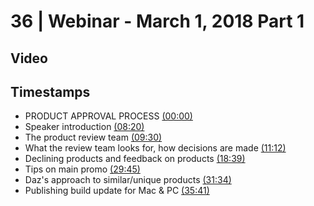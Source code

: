 # 36 | Webinar - March 1, 2018 Part 1
## Video
<div class="responsive-container"><div id="player"></div></div>
<script>
      var tag = document.createElement('script');
      tag.src = "https://www.youtube.com/iframe_api";
      var firstScriptTag = document.getElementsByTagName('script')[0];
      firstScriptTag.parentNode.insertBefore(tag, firstScriptTag);
      var player;
      function onYouTubeIframeAPIReady() {
        player = new YT.Player('player', {
          videoId: 'd6hpq44l4Io',
        });
      }
    
    function setCurrentTime(slideNum) {
    var object = [0, 500, 570, 672, 1119, 1785, 1894, 2141]
    player.seekTo(object[slideNum]);
  }
</script>
    
## Timestamps
* PRODUCT APPROVAL PROCESS <a href="javascript:void(0);" onclick="setCurrentTime(0)">(00:00)</a>
* Speaker introduction <a href="javascript:void(0);" onclick="setCurrentTime(1)">(08:20)</a>
* The product review team <a href="javascript:void(0);" onclick="setCurrentTime(2)">(09:30)</a>
* What the review team looks for, how decisions are made <a href="javascript:void(0);" onclick="setCurrentTime(3)">(11:12)</a>
* Declining products and feedback on products <a href="javascript:void(0);" onclick="setCurrentTime(4)">(18:39)</a>
* Tips on main promo <a href="javascript:void(0);" onclick="setCurrentTime(5)">(29:45)</a>
* Daz's approach to similar/unique products <a href="javascript:void(0);" onclick="setCurrentTime(6)">(31:34)</a>
* Publishing build update for Mac & PC <a href="javascript:void(0);" onclick="setCurrentTime(7)">(35:41)</a>
